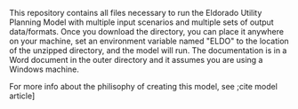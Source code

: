 This repository contains all files necessary to run the Eldorado Utility Planning Model with multiple input scenarios and multiple sets of output data/formats. Once you download the directory, you can place it anywhere on your machine, set an environment variable named "ELDO" to the location of the unzipped directory, and the model will run. The documentation is in a Word document in the outer directory and it assumes you are using a Windows machine.

For more info about the philisophy of creating this model, see ;cite model article]
